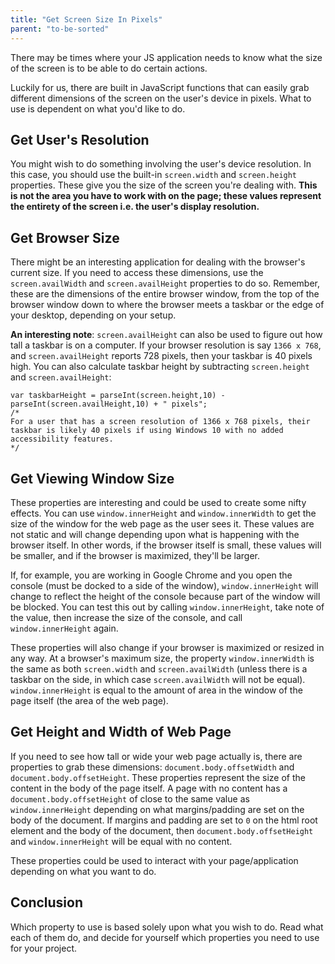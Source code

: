 ```yaml
---
title: "Get Screen Size In Pixels"
parent: "to-be-sorted"
---
```


There may be times where your JS application needs to know what the size of the screen is to be able to do certain actions.

Luckily for us, there are built in JavaScript functions that can easily grab different dimensions of the screen on the user's device in pixels. What to use is dependent on what you'd like to do.

## Get User's Resolution

You might wish to do something involving the user's device resolution. In this case, you should use the built-in `screen.width` and `screen.height` properties. These give you the size of the screen you're dealing with. **This is not the area you have to work with on the page; these values represent the entirety of the screen i.e. the user's display resolution.**

## Get Browser Size

There might be an interesting application for dealing with the browser's current size. If you need to access these dimensions, use the `screen.availWidth` and `screen.availHeight` properties to do so. Remember, these are the dimensions of the entire browser window, from the top of the browser window down to where the browser meets a taskbar or the edge of your desktop, depending on your setup.

**An interesting note**: `screen.availHeight` can also be used to figure out how tall a taskbar is on a computer. If your browser resolution is say `1366 x 768`, and `screen.availHeight` reports 728 pixels, then your taskbar is 40 pixels high. You can also calculate taskbar height by subtracting `screen.height` and `screen.availHeight`:

    var taskbarHeight = parseInt(screen.height,10) - parseInt(screen.availHeight,10) + " pixels";
    /*
    For a user that has a screen resolution of 1366 x 768 pixels, their taskbar is likely 40 pixels if using Windows 10 with no added accessibility features.
    */

## Get Viewing Window Size

These properties are interesting and could be used to create some nifty effects. You can use `window.innerHeight` and `window.innerWidth` to get the size of the window for the web page as the user sees it. These values are not static and will change depending upon what is happening with the browser itself. In other words, if the browser itself is small, these values will be smaller, and if the browser is maximized, they'll be larger.

If, for example, you are working in Google Chrome and you open the console (must be docked to a side of the window), `window.innerHeight` will change to reflect the height of the console because part of the window will be blocked. You can test this out by calling `window.innerHeight`, take note of the value, then increase the size of the console, and call `window.innerHeight` again.

These properties will also change if your browser is maximized or resized in any way. At a browser's maximum size, the property `window.innerWidth` is the same as both `screen.width` and `screen.availWidth` (unless there is a taskbar on the side, in which case `screen.availWidth` will not be equal). `window.innerHeight` is equal to the amount of area in the window of the page itself (the area of the web page).

## Get Height and Width of Web Page

If you need to see how tall or wide your web page actually is, there are properties to grab these dimensions: `document.body.offsetWidth` and `document.body.offsetHeight`. These properties represent the size of the content in the body of the page itself. A page with no content has a `document.body.offsetHeight` of close to the same value as `window.innerHeight` depending on what margins/padding are set on the body of the document. If margins and padding are set to `0` on the html root element and the body of the document, then `document.body.offsetHeight` and `window.innerHeight` will be equal with no content.

These properties could be used to interact with your page/application depending on what you want to do.

## Conclusion

Which property to use is based solely upon what you wish to do. Read what each of them do, and decide for yourself which properties you need to use for your project.
